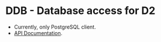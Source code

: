 # DDB - Database access for D2

- Currently, only PostgreSQL client.
- [API Documentation](http://pszturmaj.github.io/ddb/db.html).
